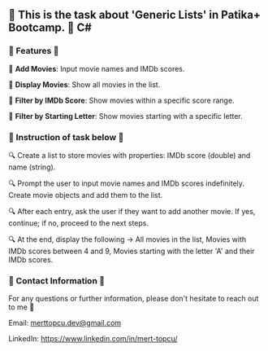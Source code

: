 ## :notebook: This is the task about 'Generic Lists' in Patika+ Bootcamp. :notebook: C#

### :flashlight: Features :flashlight:

:key: **Add Movies**: Input movie names and IMDb scores.

:key: **Display Movies**: Show all movies in the list.

:key: **Filter by IMDb Score**: Show movies within a specific score range.

:key: **Filter by Starting Letter**: Show movies starting with a specific letter.

###  :page_with_curl: Instruction of task below :page_with_curl: 
:mag: Create a list to store movies with properties: IMDb score (double) and name (string).

:mag: Prompt the user to input movie names and IMDb scores indefinitely. Create movie objects and add them to the list.

:mag: After each entry, ask the user if they want to add another movie. If yes, continue; if no, proceed to the next steps.

:mag: At the end, display the following -> All movies in the list, Movies with IMDb scores between 4 and 9, Movies starting with the letter 'A' and their IMDb scores.

### :incoming_envelope: Contact Information :incoming_envelope:

For any questions or further information, please don't hesitate to reach out to me :pray:

Email: merttopcu.dev@gmail.com

LinkedIn: https://www.linkedin.com/in/mert-topcu/
